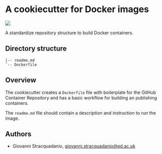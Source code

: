 # A cookiecutter for Docker images
![](https://github.com/stracquadaniolab/cookiecutter-workflow-nf/workflows/build/badge.svg)

A standardize repository structure to build Docker containers.

## Directory structure

```
|-- readme.md
`-- Dockerfile
```

## Overview

The cookiecutter creates a `Dockerfile` file with boilerplate for the GitHub
Container Repository and has a basic workflow for building an publishing
containers.

The `readme.md` file should contain a description and instruction to run the
image.

## Authors

* Giovanni Stracquadanio, giovanni.stracquadanio@ed.ac.uk
